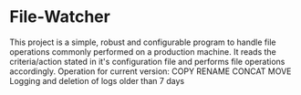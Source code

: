 # File-Watcher
This project is a simple, robust and configurable program to handle file operations commonly performed on a production machine.
It reads the criteria/action stated in it's configuration file and performs file operations accordingly.
Operation for current version:
COPY
RENAME
CONCAT
MOVE
Logging and deletion of logs older than 7 days
